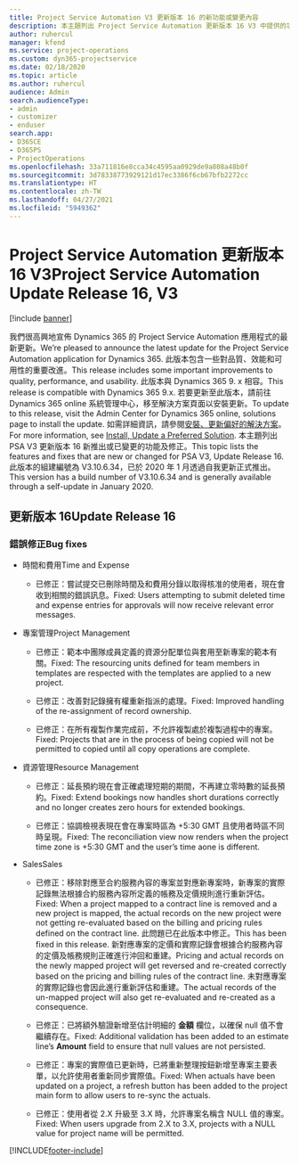 ```yaml
---
title: Project Service Automation V3 更新版本 16 的新功能或變更內容
description: 本主題列出 Project Service Automation 更新版本 16 V3 中提供的功能和修正。
author: ruhercul
manager: kfend
ms.service: project-operations
ms.custom: dyn365-projectservice
ms.date: 02/18/2020
ms.topic: article
ms.author: ruhercul
audience: Admin
search.audienceType:
- admin
- customizer
- enduser
search.app:
- D365CE
- D365PS
- ProjectOperations
ms.openlocfilehash: 33a711816e8cca34c4595aa0929de9a808a48b0f
ms.sourcegitcommit: 3d78338773929121d17ec3386f6cb67bfb2272cc
ms.translationtype: HT
ms.contentlocale: zh-TW
ms.lasthandoff: 04/27/2021
ms.locfileid: "5949362"
---
```

# <a name="project-service-automation-update-release-16-v3"></a><span data-ttu-id="8649a-103">Project Service Automation 更新版本 16 V3</span><span class="sxs-lookup"><span data-stu-id="8649a-103">Project Service Automation Update Release 16, V3</span></span>

[!include [banner](../includes/psa-now-project-operations.md)]

<span data-ttu-id="8649a-104">我們很高興地宣佈 Dynamics 365 的 Project Service Automation 應用程式的最新更新。</span><span class="sxs-lookup"><span data-stu-id="8649a-104">We’re pleased to announce the latest update for the Project Service Automation application for Dynamics 365.</span></span> <span data-ttu-id="8649a-105">此版本包含一些對品質、效能和可用性的重要改進。</span><span class="sxs-lookup"><span data-stu-id="8649a-105">This release includes some important improvements to quality, performance, and usability.</span></span>  <span data-ttu-id="8649a-106">此版本與 Dynamics 365 9. x 相容。</span><span class="sxs-lookup"><span data-stu-id="8649a-106">This release is compatible with Dynamics 365 9.x.</span></span> <span data-ttu-id="8649a-107">若要更新至此版本，請前往 Dynamics 365 online 系統管理中心，移至解決方案頁面以安裝更新。</span><span class="sxs-lookup"><span data-stu-id="8649a-107">To update to this release, visit the Admin Center for Dynamics 365 online, solutions page to install the update.</span></span> <span data-ttu-id="8649a-108">如需詳細資訊，請參閱[安裝、更新偏好的解決方案](/dynamics365/project-service/upgrade-psa-home-page)。</span><span class="sxs-lookup"><span data-stu-id="8649a-108">For more information, see [Install, Update a Preferred Solution](/dynamics365/project-service/upgrade-psa-home-page).</span></span>
<span data-ttu-id="8649a-109">本主題列出 PSA V3 更新版本 16 新推出或已變更的功能及修正。</span><span class="sxs-lookup"><span data-stu-id="8649a-109">This topic lists the features and fixes that are new or changed for PSA V3, Update Release 16.</span></span> <span data-ttu-id="8649a-110">此版本的組建編號為 V3.10.6.34，已於 2020 年 1 月透過自我更新正式推出。</span><span class="sxs-lookup"><span data-stu-id="8649a-110">This version has a build number of V3.10.6.34 and is generally available through a self-update in January 2020.</span></span>


## <a name="update-release-16"></a><span data-ttu-id="8649a-111">更新版本 16</span><span class="sxs-lookup"><span data-stu-id="8649a-111">Update Release 16</span></span>

### <a name="bug-fixes"></a><span data-ttu-id="8649a-112">錯誤修正</span><span class="sxs-lookup"><span data-stu-id="8649a-112">Bug fixes</span></span>

-   <span data-ttu-id="8649a-113">時間和費用</span><span class="sxs-lookup"><span data-stu-id="8649a-113">Time and Expense</span></span>

    -   <span data-ttu-id="8649a-114">已修正：嘗試提交已刪除時間及和費用分錄以取得核准的使用者，現在會收到相關的錯誤訊息。</span><span class="sxs-lookup"><span data-stu-id="8649a-114">Fixed: Users attempting to submit deleted time and expense entries for approvals will now receive relevant error messages.</span></span>

-   <span data-ttu-id="8649a-115">專案管理</span><span class="sxs-lookup"><span data-stu-id="8649a-115">Project Management</span></span>

    -   <span data-ttu-id="8649a-116">已修正：範本中團隊成員定義的資源分配單位與套用至新專案的範本有關。</span><span class="sxs-lookup"><span data-stu-id="8649a-116">Fixed: The resourcing units defined for team members in templates are respected with the templates are applied to a new project.</span></span>

    -   <span data-ttu-id="8649a-117">已修正：改善對記錄擁有權重新指派的處理。</span><span class="sxs-lookup"><span data-stu-id="8649a-117">Fixed: Improved handling of the re-assignment of record ownership.</span></span>

    -   <span data-ttu-id="8649a-118">已修正：在所有複製作業完成前，不允許複製處於複製過程中的專案。</span><span class="sxs-lookup"><span data-stu-id="8649a-118">Fixed: Projects that are in the process of being copied will not be permitted to copied until all copy operations are complete.</span></span>

-   <span data-ttu-id="8649a-119">資源管理</span><span class="sxs-lookup"><span data-stu-id="8649a-119">Resource Management</span></span>

    -   <span data-ttu-id="8649a-120">已修正：延長預約現在會正確處理短期的期間，不再建立零時數的延長預約。</span><span class="sxs-lookup"><span data-stu-id="8649a-120">Fixed: Extend bookings now handles short durations correctly and no longer creates zero hours for extended bookings.</span></span>

    -   <span data-ttu-id="8649a-121">已修正：協調檢視表現在會在專案時區為 +5:30 GMT 且使用者時區不同時呈現。</span><span class="sxs-lookup"><span data-stu-id="8649a-121">Fixed: The reconciliation view now renders when the project time zone is +5:30 GMT and the user’s time aone is different.</span></span>

-   <span data-ttu-id="8649a-122">Sales</span><span class="sxs-lookup"><span data-stu-id="8649a-122">Sales</span></span>

    -   <span data-ttu-id="8649a-123">已修正：移除對應至合約服務內容的專案並對應新專案時，新專案的實際記錄無法根據合約服務內容所定義的帳務及定價規則進行重新評估。</span><span class="sxs-lookup"><span data-stu-id="8649a-123">Fixed: When a project mapped to a contract line is removed and a new project is mapped, the actual records on the new project were not getting re-evaluated based on the billing and pricing rules defined on the contract line.</span></span> <span data-ttu-id="8649a-124">此問題已在此版本中修正。</span><span class="sxs-lookup"><span data-stu-id="8649a-124">This has been fixed in this release.</span></span> <span data-ttu-id="8649a-125">新對應專案的定價和實際記錄會根據合約服務內容的定價及帳務規則正確進行沖回和重建。</span><span class="sxs-lookup"><span data-stu-id="8649a-125">Pricing and actual records on the newly mapped project will get reversed and re-created correctly based on the pricing and billing rules of the contract line.</span></span> <span data-ttu-id="8649a-126">未對應專案的實際記錄也會因此進行重新評估和重建。</span><span class="sxs-lookup"><span data-stu-id="8649a-126">The actual records of the un-mapped project will also get re-evaluated and re-created as a consequence.</span></span>

    -   <span data-ttu-id="8649a-127">已修正：已將額外驗證新增至估計明細的 **金額** 欄位，以確保 null 值不會繼續存在。</span><span class="sxs-lookup"><span data-stu-id="8649a-127">Fixed: Additional validation has been added to an estimate line’s **Amount** field to ensure that null values are not persisted.</span></span>

    -   <span data-ttu-id="8649a-128">已修正：專案的實際值已更新時，已將重新整理按鈕新增至專案主要表單，以允許使用者重新同步實際值。</span><span class="sxs-lookup"><span data-stu-id="8649a-128">Fixed: When actuals have been updated on a project, a refresh button has been added to the project main form to allow users to re-sync the actuals.</span></span>

    -   <span data-ttu-id="8649a-129">已修正：使用者從 2.X 升級至 3.X 時，允許專案名稱含 NULL 值的專案。</span><span class="sxs-lookup"><span data-stu-id="8649a-129">Fixed: When users upgrade from 2.X to 3.X, projects with a NULL value for project name will be permitted.</span></span>



[!INCLUDE[footer-include](../includes/footer-banner.md)]